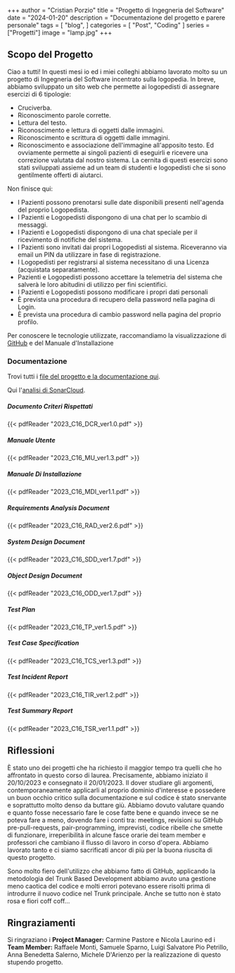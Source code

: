 +++
author = "Cristian Porzio"
title = "Progetto di Ingegneria del Software"
date = "2024-01-20"
description = "Documentazione del progetto e parere personale"
tags = [
    "blog",
]
categories = [
    "Post", "Coding"
]
series = ["Progetti"]
image = "lamp.jpg"
+++

<!--more-->
## Scopo del Progetto
Ciao a tutti! In questi mesi io ed i miei colleghi abbiamo lavorato molto su un progetto di Ingegneria del Software incentrato sulla logopedia. In breve, abbiamo sviluppato un sito web che permette ai logopedisti di assegnare esercizi di 6 tipologie:
- Cruciverba.
- Riconoscimento parole corrette.
- Lettura del testo.
- Riconoscimento e lettura di oggetti dalle immagini.
- Riconoscimento e scrittura di oggetti dalle immagini.
- Riconoscimento e associazione dell'immagine all'apposito testo.
Ed ovviamente permette ai singoli pazienti di eseguirli e ricevere una correzione valutata dal nostro sistema. 
La cernita di questi esercizi sono stati sviluppati assieme ad un team di studenti e logopedisti che si sono gentilmente offerti di aiutarci.

Non finisce qui:
- I Pazienti possono prenotarsi sulle date disponibili presenti nell'agenda del proprio Logopedista.
- I Pazienti e Logopedisti dispongono di una chat per lo scambio di messaggi.
- I Pazienti e Logopedisti dispongono di una chat speciale per il ricevimento di notifiche del sistema.
- I Pazienti sono invitati dai propri Logopedisti al sistema. Riceveranno via email un PIN da utilizzare in fase di registrazione.
- I Logopedisti per registrarsi al sistema necessitano di una Licenza (acquistata separatamente).
- Pazienti e Logopedisti possono accettare la telemetria del sistema che salverà le loro abitudini di utilizzo per fini scientifici.
- I Pazienti e Logopedisti possono modificare i propri dati personali
- È prevista una procedura di recupero della password nella pagina di Login.
- È prevista una procedura di cambio password nella pagina del proprio profilo.

Per conoscere le tecnologie utilizzate, raccomandiamo la visualizzazione di [GitHub](https://github.com/pastore99/TalkAId/tree/main) e del Manuale d'Installazione


### Documentazione
Trovi tutti i [file del progetto e la documentazione qui](https://github.com/pastore99/TalkAId/tree/main).

Qui l'[analisi di SonarCloud](https://sonarcloud.io/summary/overall?id=panuozzo77_TalkAId).

##### Documento Criteri Rispettati
{{< pdfReader "2023_C16_DCR_ver1.0.pdf" >}}

##### Manuale Utente
{{< pdfReader "2023_C16_MU_ver1.3.pdf" >}}

##### Manuale Di Installazione
{{< pdfReader "2023_C16_MDI_ver1.1.pdf" >}}

##### Requirements Analysis Document
{{< pdfReader "2023_C16_RAD_ver2.6.pdf" >}}

##### System Design Document
{{< pdfReader "2023_C16_SDD_ver1.7.pdf" >}}

##### Object Design Document
{{< pdfReader "2023_C16_ODD_ver1.7.pdf" >}}

##### Test Plan
{{< pdfReader "2023_C16_TP_ver1.5.pdf" >}}

##### Test Case Specification
{{< pdfReader "2023_C16_TCS_ver1.3.pdf" >}}

##### Test Incident Report
{{< pdfReader "2023_C16_TIR_ver1.2.pdf" >}}

##### Test Summary Report
{{< pdfReader "2023_C16_TSR_ver1.1.pdf" >}}

## Riflessioni
È stato uno dei progetti che ha richiesto il maggior tempo tra quelli che ho affrontato in questo corso di laurea. Precisamente, abbiamo iniziato il 20/10/2023 e consegnato il 20/01/2023. Il dover studiare gli argomenti, contemporaneamente applicarli al proprio dominio d'interesse e possedere un buon occhio critico sulla documentazione e sul codice è stato snervante e soprattutto molto denso da buttare giù. Abbiamo dovuto valutare quando e quanto fosse necessario fare le cose fatte bene e quando invece se ne poteva fare a meno, dovendo fare i conti tra: meetings, revisioni su GitHub pre-pull-requests, pair-programming, imprevisti, codice ribelle che smette di funzionare, irreperibilità in alcune fasce orarie dei team member e professori che cambiano il flusso di lavoro in corso d'opera. Abbiamo lavorato tanto e ci siamo sacrificati ancor di più per la buona riuscita di questo progetto.  

Sono molto fiero dell'utilizzo che abbiamo fatto di GitHub, applicando la metodologia del Trunk Based Development abbiamo avuto una gestione meno caotica del codice e molti errori potevano essere risolti prima di introdurre il nuovo codice nel Trunk principale. Anche se tutto non è stato rosa e fiori coff coff...

## Ringraziamenti
Si ringraziano i **Project Manager:** Carmine Pastore e Nicola Laurino ed i **Team Member:** Raffaele Monti, Samuele Sparno, Luigi Salvatore Pio Petrillo, Anna Benedetta Salerno, Michele D'Arienzo per la realizzazione di questo stupendo progetto.


